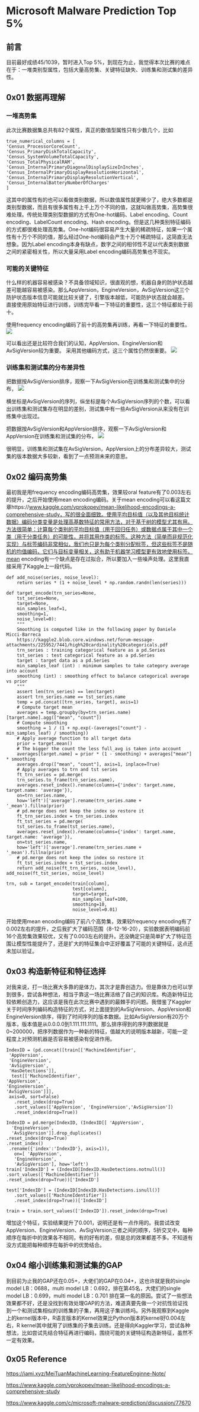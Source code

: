 # Microsoft Malware Prediction Top 5%
## 前言
目前最好成绩45/1039，暂时进入Top 5%，到现在为止，我觉得本次比赛的难点在于：一堆类别型属性，包括大量高势集、关键特征缺失、训练集和测试集的差异性。
## 0x01 数据再理解
### 一堆高势集
此次比赛数据集总共有82个属性，真正的数值型属性只有少数几个，比如

    true_numerical_columns = [
    'Census_ProcessorCoreCount',
    'Census_PrimaryDiskTotalCapacity',
    'Census_SystemVolumeTotalCapacity',
    'Census_TotalPhysicalRAM',
    'Census_InternalPrimaryDiagonalDisplaySizeInInches',
    'Census_InternalPrimaryDisplayResolutionHorizontal',
    'Census_InternalPrimaryDisplayResolutionVertical',
    'Census_InternalBatteryNumberOfCharges'
    ]
这其中的属性有的也可以看做类别数据，所以数值属性就更稀少了，绝大多数都是类别型数据，而且有很多属性有上千上万个不同的值，这就叫做高势集，高势集很难处理。传统处理类别型数据的方式有One-hot编码、Label encoding、Count encoding、LabelCount encoding、Hash encoding。但是这几种类别特征编码的方式都很难处理高势集。One-hot编码很容易产生大量的稀疏特征，如果一个属性有十万个不同的值，那么经过One-hot编码会产生十万个稀疏特征，这简直无法想象。因为Label encoding本身有缺点，数字之间的相邻性不足以代表类别数据之间的紧密相关性，所以大量采用Label encoding编码高势集也不现实。
### 可能的关键特征
什么样的机器容易被感染？不具备领域知识，很直观的想，机器自身的防护状态越差可能越容易被感染。那么AppVersion，EngineVersion，AvSigVersion这三个防护状态版本信息可能就比较关键了，引擎版本越低，可能防护状态就会越差。
直接使用原始特征进行训练，训练完毕看一下特征的重要性，这三个特征都处于前十。

使用frequency encoding编码了前十的高势集再训练，再看一下特征的重要性。
![](https://i.imgur.com/1J5KKmo.png)

可以看出还是比较符合我们的认知，AppVersion、EngineVersion和AvSigVersion较为重要。
采用其他编码方式，这三个属性仍然很重要。
![](https://i.imgur.com/1CF3iFS.png)

### 训练集和测试集的分布差异性
把数据按AvSigVersion排序，观察一下AvSigVersion在训练集和测试集中的分布，
![](https://i.imgur.com/CMFXEUS.png)

横坐标是AvSigVersion的序列，纵坐标是每个AvSigVersion序列的个数，可以看出训练集和测试集存在明显的差别，测试集中有一些AvSigVersion从来没有在训练集中出现过。

把数据按AvSigVersion和AppVersion排序，观察一下AvSigVersion和AppVersion在训练集和测试集的分布，
![](https://i.imgur.com/Nkf8n8v.png)

很明显，训练集和测试集在AvSigVersion，AppVersion上的分布差异较大，测试集的版本数据大多较新，看到了一点预测未来的意思。
## 0x02 编码高势集
最初我是用frequency encoding编码高势集，效果较oral feature有了0.003左右的提升，之后开始使用mean encoding编码。关于mean encoding可以看这篇文章https://www.kaggle.com/vprokopev/mean-likelihood-encodings-a-comprehensive-study，写的很全面细致。使用平均目标值（以及其他目标统计数据）编码分类变量是处理高基数特征的常用方法，对于基于树的模型尤其有用。方法很简单：计算每个类别的平均目标值（用于回归任务）或数据点属于其中一个类（用于分类任务）的可能性，并将其用作类的标签。这种方法（简单而非规范化实现）与标签编码非常相似，我们也只是为每个类别分配标签，但这些标签不是随机的均值编码，它们与目标变量相关，这有助于机器学习模型更有效地使用标签。mean encoding有一个缺点是存在过拟合，所以要加入一些噪声处理。这里我直接采用了Kaggle上一段代码。

    def add_noise(series, noise_level):
    	return series * (1 + noise_level * np.random.randn(len(series)))
    
    def target_encode(trn_series=None, 
      	tst_series=None, 
      	target=None, 
      	min_samples_leaf=1, 
      	smoothing=1,
      	noise_level=0):
    	"""
   		Smoothing is computed like in the following paper by Daniele Micci-Barreca
    	https://kaggle2.blob.core.windows.net/forum-message-attachments/225952/7441/high%20cardinality%20categoricals.pdf
    	trn_series : training categorical feature as a pd.Series
    	tst_series : test categorical feature as a pd.Series
    	target : target data as a pd.Series
    	min_samples_leaf (int) : minimum samples to take category average into account
    	smoothing (int) : smoothing effect to balance categorical average vs prior  
    	""" 
    	assert len(trn_series) == len(target)
    	assert trn_series.name == tst_series.name
    	temp = pd.concat([trn_series, target], axis=1)
    	# Compute target mean 
    	averages = temp.groupby(by=trn_series.name)[target.name].agg(["mean", "count"])
    	# Compute smoothing
    	smoothing = 1 / (1 + np.exp(-(averages["count"] - min_samples_leaf) / smoothing))
    	# Apply average function to all target data
    	prior = target.mean()
    	# The bigger the count the less full_avg is taken into account
    	averages[target.name] = prior * (1 - smoothing) + averages["mean"] * smoothing
    	averages.drop(["mean", "count"], axis=1, inplace=True)
    	# Apply averages to trn and tst series
    	ft_trn_series = pd.merge(
    	trn_series.to_frame(trn_series.name),
    	averages.reset_index().rename(columns={'index': target.name, target.name: 'average'}),
    	on=trn_series.name,
    	how='left')['average'].rename(trn_series.name + '_mean').fillna(prior)
    	# pd.merge does not keep the index so restore it
    	ft_trn_series.index = trn_series.index 
    	ft_tst_series = pd.merge(
    	tst_series.to_frame(tst_series.name),
    	averages.reset_index().rename(columns={'index': target.name, target.name: 'average'}),
    	on=tst_series.name,
    	how='left')['average'].rename(trn_series.name + '_mean').fillna(prior)
    	# pd.merge does not keep the index so restore it
    	ft_tst_series.index = tst_series.index
    	return add_noise(ft_trn_series, noise_level), add_noise(ft_tst_series, noise_level)

	trn, sub = target_encode(train[column], 
                             test[column], 
                             target=target, 
                             min_samples_leaf=100,
                             smoothing=10,
                             noise_level=0.01)
开始使用mean encoding编码了前八个高势集，效果较frequency encoding有了0.002左右的提升，之后我扩大了编码范围（8-12-16-20），实验数据表明编码前16个高势集效果较优，又有了0.003左右的提升。还没确定只是简单扩大了特征范围让模型性能提升了，还是扩大的特征集合中正好覆盖了可能的关键特征，这点还未加以验证。
## 0x03 构造新特征和特征选择
对我来说，打一场比赛大多靠的是体力，其次才是靠创造力。但是靠体力也可以学到很多，尝试各种想法，相当于靠这一场比赛活络了自己的知识库。构造新特征比较依赖创造力，这应该是我在此次比赛中遇到的最棘手的问题。我借鉴了Kaggler关于时间序列编码构造特征的方式，对上面提到的AvSigVersion、AppVersion和EngineVersion排序，得到了时间序列的版本数据。比如AvSigVersion有20万个版本，版本值是从0.0.0.0到1.111.111.1111。那么排序得到的序列数据就是0~200000，把序列数据作为一种新的特征，值越大的说明版本越新，可能一定程度上对预测机器是否容易被感染有促进作用。

    IndexID = (pd.concat([train[['MachineIdentifier',  
     'AppVersion', 
     'EngineVersion', 
     'AvSigVersion',
     'HasDetections']],
      test[['MachineIdentifier', 
    'AppVersion', 
    'EngineVersion',
    'AvSigVersion']]],
     axis=0, sort=False)
       .reset_index(drop=True)
       .sort_values(['AppVersion', 'EngineVersion','AvSigVersion'])
       .reset_index(drop=True))
    
    IndexID = pd.merge(IndexID, (IndexID[[ 'AppVersion', 
      'EngineVersion',
      'AvSigVersion']].drop_duplicates()
    .reset_index(drop=True)
    .reset_index()
     .rename({'index':'IndexID'}, axis=1)),
       on=[ 'AppVersion', 
       'EngineVersion',
       'AvSigVersion'], how='left')
    train['IndexID'] = (IndexID[IndexID.HasDetections.notnull()]
    .sort_values(['MachineIdentifier'])
    .reset_index(drop=True))['IndexID']
    
    test['IndexID'] = (IndexID[IndexID.HasDetections.isnull()]
       .sort_values(['MachineIdentifier'])
       .reset_index(drop=True))['IndexID']
    
    train = train.sort_values(['IndexID']).reset_index(drop=True)

增加这个特征，实验结果提升了0.001，说明还是有一点作用的。我尝试改变AppVersion、EngineVersion、AvSigVersion三者之间的顺序，5折交叉中，每种顺序在每折中的效果各不相同，有的好有的差，但是总的效果都差不多。不知道有没方式能把每种顺序在每折中的优势结合。
    
## 0x04 缩小训练集和测试集的GAP
到目前为止我的GAP还在0.05+，大佬们的GAP在0.04+，这也许就是我的single model LB：0688，multi model LB：0.692，排在第45名，大佬们的single model LB：0.699，multi model LB：0.701 排在第一名的原因。尝试了一些想法效果都不好，还是没找到有效处理GAP的方法，难道真要先做一个对抗性验证找到一个和测试集相似的训练集的子集，再用这子集训练吗。另外我观察到Kaggle上的kernel版本中，R语言版本的Kernel效果比Python版本的kernel好0.004左右，R kernel其中就用了训练集的子集去训练。还是得向Kaggler学习，尝试各种想法，比如尝试先结合特征再进行编码，围绕可能的关键特征构造新特征，虽然不一定有效果。

## 0x05 Reference
https://iami.xyz/MeiTuanMachineLearning-FeatureEnginne-Note/

https://www.kaggle.com/vprokopev/mean-likelihood-encodings-a-comprehensive-study

https://www.kaggle.com/c/microsoft-malware-prediction/discussion/77670